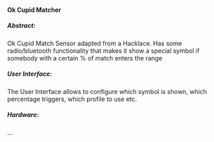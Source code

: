 #### Ok Cupid Matcher

##### Abstract:
Ok Cupid Match Sensor adapted from a Hacklace.
Has some radio/bluetooth functionality that makes it show a special symbol if somebody with a certain % of match enters the range

##### User Interface:
The User Interface allows to configure which symbol is shown, which percentage triggers, which profile to use etc.

##### Hardware:
...
